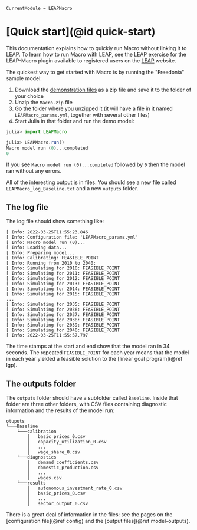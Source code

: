 ```@meta
CurrentModule = LEAPMacro
```

# [Quick start](@id quick-start)

This documentation explains how to quickly run Macro without linking it to LEAP. To learn how to run Macro with LEAP, see the LEAP exercise for the LEAP-Macro plugin available to registered users on the [LEAP](https://leap.sei.org/) website.

The quickest way to get started with Macro is by running the "Freedonia" sample model:
1. Download the [demonstration files](assets/Macro.zip) as a zip file and save it to the folder of your choice
1. Unzip the `Macro.zip` file
1. Go the folder where you unzipped it (it will have a file in it named `LEAPMacro_params.yml`, together with several other files)
1. Start Julia in that folder and run the demo model:
```julia
julia> import LEAPMacro

julia> LEAPMacro.run()
Macro model run (0)...completed
0
```
If you see `Macro model run (0)...completed` followed by `0` then the model ran without any errors.

All of the interesting output is in files. You should see a new file called `LEAPMacro_log_Baseline.txt` and a new `outputs` folder.

## The log file
The log file should show something like:
```
[ Info: 2022-03-25T11:55:23.846
[ Info: Configuration file: 'LEAPMacro_params.yml'
[ Info: Macro model run (0)...
[ Info: Loading data...
[ Info: Preparing model...
[ Info: Calibrating: FEASIBLE_POINT
[ Info: Running from 2010 to 2040:
[ Info: Simulating for 2010: FEASIBLE_POINT
[ Info: Simulating for 2011: FEASIBLE_POINT
[ Info: Simulating for 2012: FEASIBLE_POINT
[ Info: Simulating for 2013: FEASIBLE_POINT
[ Info: Simulating for 2014: FEASIBLE_POINT
[ Info: Simulating for 2015: FEASIBLE_POINT
...
[ Info: Simulating for 2035: FEASIBLE_POINT
[ Info: Simulating for 2036: FEASIBLE_POINT
[ Info: Simulating for 2037: FEASIBLE_POINT
[ Info: Simulating for 2038: FEASIBLE_POINT
[ Info: Simulating for 2039: FEASIBLE_POINT
[ Info: Simulating for 2040: FEASIBLE_POINT
[ Info: 2022-03-25T11:55:57.797
```
The time stamps at the start and end show that the model ran in 34 seconds. The repeated `FEASIBLE_POINT` for each year means that the model in each year yielded a feasible solution to the [linear goal program](@ref lgp).

## The outputs folder
The `outputs` folder should have a subfolder called `Baseline`. Inside that folder are three other folders, with CSV files containing diagnostic information and the results of the model run:
```
otuputs 
└───Baseline
    └───calibration
        │   basic_prices_0.csv
        │   capacity_utilization_0.csv
        │   ...
        │   wage_share_0.csv
    └───diagnostics
        │   demand_coefficients.csv
        │   domestic_production.csv
        │   ...
        │   wages.csv
    └───results
        │   autonomous_investment_rate_0.csv
        │   basic_prices_0.csv
        │   ...
        │   sector_output_0.csv
```
There is a great deal of information in the files: see the pages on the [configuration file](@ref config) and the [output files](@ref model-outputs).

